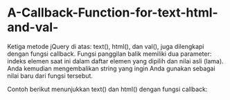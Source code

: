 # A-Callback-Function-for-text-html-and-val-

Ketiga metode jQuery di atas: text(), html(), dan val(), juga dilengkapi dengan fungsi callback. Fungsi panggilan balik memiliki dua parameter: indeks elemen saat ini dalam daftar elemen yang dipilih dan nilai asli (lama). Anda kemudian mengembalikan string yang ingin Anda gunakan sebagai nilai baru dari fungsi tersebut.

Contoh berikut menunjukkan text() dan html() dengan fungsi callback:

